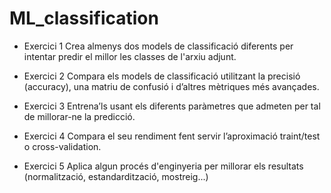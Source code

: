 # ML_classification


- Exercici 1
Crea almenys dos models de classificació diferents per intentar predir el millor les classes de l'arxiu adjunt.



- Exercici 2
Compara els models de classificació utilitzant la precisió (accuracy), una matriu de confusió i d’altres mètriques més avançades.



- Exercici 3
Entrena’ls usant els diferents paràmetres que admeten per tal de millorar-ne la predicció.



- Exercici 4
Compara el seu rendiment fent servir l’aproximació traint/test o cross-validation.



- Exercici 5
Aplica algun procés d'enginyeria per millorar els resultats (normalització, estandardització, mostreig...)

